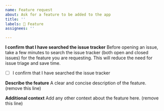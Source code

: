 ```yaml
---
name: Feature request
about: Ask for a feature to be added to the app
title: ''
labels: 🎉 Feature
assignees: ''

---
```


**I confirm that I have searched the issue tracker**
Before opening an issue, take a few minutes to search the issue tracker (both open and closed issues) for the feature you are requesting. This will reduce the need for issue triage and save time.

 - [ ] I confirm that I have searched the issue tracker

**Describe the feature**
A clear and concise description of the feature. (remove this line)

**Additional context**
Add any other context about the feature here. (remove this line)
